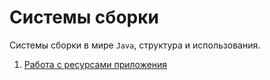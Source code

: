 # Системы сборки

Системы сборки в мире `Java`, структура и использования.

1. [Работа с ресурсами приложения](./resources.md)
